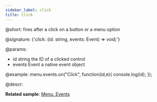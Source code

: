 ```yaml
---
sidebar_label: click
title: click
---          
```


@short: fires after a click on a button or a menu option

@signature: {'click: (id: string, events: Event) => void;'}

@params:
- id 		string		the ID of a clicked control
- events	Event		a native event object

@example:
menu.events.on("Click", function(id,e){
    console.log(id);
});

@descr:

**Related sample**: [Menu. Events](https://snippet.dhtmlx.com/yjt39a4k)
